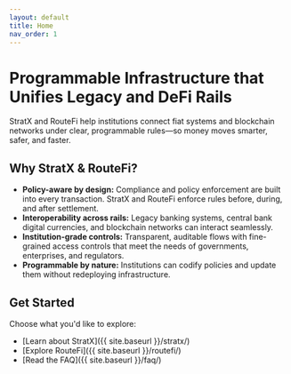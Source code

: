 ```yaml
---
layout: default
title: Home
nav_order: 1
---
```


# Programmable Infrastructure that Unifies Legacy and DeFi Rails

StratX and RouteFi help institutions connect fiat systems and blockchain networks under clear, programmable rules—so money moves smarter, safer, and faster.

## Why StratX & RouteFi?

- **Policy-aware by design:** Compliance and policy enforcement are built into every transaction. StratX and RouteFi enforce rules before, during, and after settlement.
- **Interoperability across rails:** Legacy banking systems, central bank digital currencies, and blockchain networks can interact seamlessly.
- **Institution-grade controls:** Transparent, auditable flows with fine-grained access controls that meet the needs of governments, enterprises, and regulators.
- **Programmable by nature:** Institutions can codify policies and update them without redeploying infrastructure.

## Get Started

Choose what you'd like to explore:

- [Learn about StratX]({{ site.baseurl }}/stratx/)
- [Explore RouteFi]({{ site.baseurl }}/routefi/)
- [Read the FAQ]({{ site.baseurl }}/faq/)
